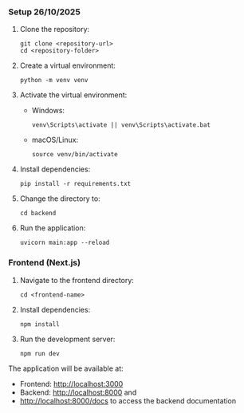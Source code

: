 ### Setup 26/10/2025

1. Clone the repository:

   ```
   git clone <repository-url>
   cd <repository-folder>
   ```

2. Create a virtual environment:

   ```
   python -m venv venv
   ```

3. Activate the virtual environment:

   - Windows:
     ```
     venv\Scripts\activate || venv\Scripts\activate.bat
     ```
   - macOS/Linux:
     ```
     source venv/bin/activate
     ```

4. Install dependencies:

   ```
   pip install -r requirements.txt
   ```

5. Change the directory to:

   ```
   cd backend
   ```

6. Run the application:
   ```
   uvicorn main:app --reload
   ```

### Frontend (Next.js)

1. Navigate to the frontend directory:

   ```
   cd <frontend-name>
   ```

2. Install dependencies:

   ```
   npm install
   ```

3. Run the development server:
   ```
   npm run dev
   ```

The application will be available at:

- Frontend: [http://localhost:3000](http://localhost:3000)
- Backend: [http://localhost:8000](http://localhost:8000) and
- [http://localhost:8000/docs](http://localhost:8000/docs) to access the backend documentation
